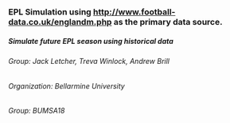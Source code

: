 ### EPL Simulation using http://www.football-data.co.uk/englandm.php as the primary data source.
##### Simulate future EPL season using historical data

###### Group: Jack Letcher, Treva Winlock, Andrew Brill
###### Organization: Bellarmine University
###### Group: BUMSA18

